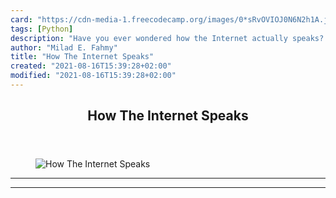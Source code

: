 ```yaml
---
card: "https://cdn-media-1.freecodecamp.org/images/0*sRvOVIOJ0N6N2h1A.jpg"
tags: [Python]
description: "Have you ever wondered how the Internet actually speaks? How "
author: "Milad E. Fahmy"
title: "How The Internet Speaks"
created: "2021-08-16T15:39:28+02:00"
modified: "2021-08-16T15:39:28+02:00"
---
```

<div class="site-wrapper">
<main id="site-main" class="site-main outer">
<div class="inner">
<article class="post-full post tag-python tag-sockets tag-tech tag-internet tag-programming ">
<header class="post-full-header">
<h1 class="post-full-title">How The Internet Speaks</h1>
</header>
<figure class="post-full-image">
<picture>
<source media="(max-width: 700px)" sizes="1px" srcset="data:image/gif;base64,R0lGODlhAQABAIAAAAAAAP///yH5BAEAAAAALAAAAAABAAEAAAIBRAA7 1w">
<source media="(min-width: 701px)" sizes="(max-width: 800px) 400px,
(max-width: 1170px) 700px,
1400px" srcset="https://cdn-media-1.freecodecamp.org/images/0*sRvOVIOJ0N6N2h1A.jpg 300w,
https://cdn-media-1.freecodecamp.org/images/0*sRvOVIOJ0N6N2h1A.jpg 600w,
https://cdn-media-1.freecodecamp.org/images/0*sRvOVIOJ0N6N2h1A.jpg 1000w,
https://cdn-media-1.freecodecamp.org/images/0*sRvOVIOJ0N6N2h1A.jpg 2000w">
<img onerror="this.style.display='none'" src="https://cdn-media-1.freecodecamp.org/images/0*sRvOVIOJ0N6N2h1A.jpg" alt="How The Internet Speaks">
</picture>
</figure>
<section class="post-full-content">
<div class="post-content">
</div>
<hr>
<hr>
</section>
</article>
</div>
</main>
</div>
<!-- Google Tag Manager (noscript) -->
<!-- End Google Tag Manager (noscript) -->
